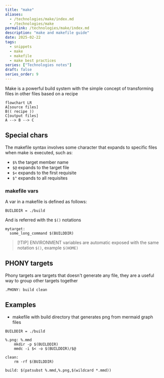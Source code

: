 ```yaml
---
title: "make"
aliases:
  - /technologies/make/index.md
  - /technologies/make
permalink: /technologies/make/index.md
description: "make and makefile guide"
date: 2025-02-22
tags:
  - snippets
  - make
  - makefile
  - make best practices
series: ["Technologies notes"]
draft: false
series_order: 9
---
```


Make is a powerful build system with the simple concept of transforming files in other files based on a recipe

```mermaid
flowchart LR
A[source files]
B(( recipe ))
C[output files]
A --> B --> C
```

## Special chars

The makefile syntax involves some character that expands to specific files when make is executed, such as:

- `$%` the target member name
- `$@` expands to the target file
- `$<` expands to the first requisite
- `$^` expands to all requisites

### makefile vars

A var in a makefile is defined as follows:

```make
BUILDDIR = ./build
```

And is referred with the `$()` notations

```make
mytarget:
  some_long_command $(BUILDDIR)
```

>[!TIP] ENVIRONMENT variables are automatic exposed with the same notation `$()`, example `$(HOME)`

## PHONY targets

Phony targets are targets that doesn't generate any file, they are a useful way to group other targets together

```make
.PHONY: build clean
```

## Examples

- makefile with build directory that generates png from mermaid graph files

```make
BUILDDIR = ./build

%.png: %.mmd
	mkdir -p $(BUILDDIR)
	mmdc -i $< -o $(BUILDDIR)/$@

clean:
	rm -rf $(BUILDDIR)

build: $(patsubst %.mmd,%.png,$(wildcard *.mmd))
```
